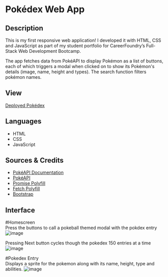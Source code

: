 # Pokédex Web App

## Description

This is my first responsive web application! I developed it with HTML, CSS and JavaScript as part of my student portfolio for CareerFoundry’s Full-Stack Web Development Bootcamp.

The app fetches data from PokéAPI to display Pokémon as a list of buttons, each of which triggers a modal when clicked on to show its Pokémon's details (image, name, height and types). The search function filters pokémon names.

## View

[Deployed Pokédex](https://brobinson404.github.io/simple-js-app/)

## Languages
- HTML
- CSS
- JavaScript

## Sources & Credits
- [PokéAPI Documentation](https://pokeapi.co/docs/v2)
- [PokéAPI](https://pokeapi.co/api/v2/pokemon/?limit=150)
- [Promise Polyfill](https://github.com/taylorhakes/promise-polyfill)
- [Fetch Polyfill](https://github.com/github/fetch)
- [Bootstrap](https://getbootstrap.com/docs/5.3/getting-started/introduction/)

## Interface
#Homescreen<br>
Press the buttons to call a pokeball themed modal with the pokdex entry
![image](https://github.com/BRobinson404/Pokedex-app/assets/122922678/9c67bdd0-33bc-4724-8091-b8b1fde537a1)

Pressing Next button cycles though the pokedex 150 entries at a time
![image](https://github.com/BRobinson404/Pokedex-app/assets/122922678/1651adee-21e7-4761-bd4a-22c1c21e7347)

#Pokedex Entry<br>
Displays a sprite for the pokemon along with its name, height, type and abilities.
![image](https://github.com/BRobinson404/Pokedex-app/assets/122922678/cebb4530-ba60-4c10-92b6-ae199394145c)

